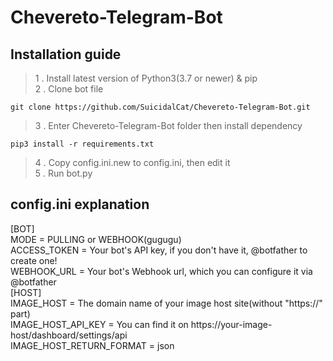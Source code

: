 # Chevereto-Telegram-Bot   
## Installation guide   
> 1 . Install latest version of Python3(3.7 or newer) & pip   
> 2 . Clone bot file

    git clone https://github.com/SuicidalCat/Chevereto-Telegram-Bot.git

> 3 . Enter Chevereto-Telegram-Bot folder then install dependency

    pip3 install -r requirements.txt

> 4 . Copy config.ini.new to config.ini, then edit it   
> 5 . Run bot.py   
## config.ini explanation   
[BOT]   
MODE = PULLING or WEBHOOK(gugugu)   
ACCESS_TOKEN = Your bot's API key, if you don't have it, @botfather to create one!   
WEBHOOK_URL = Your bot's Webhook url, which you can configure it via @botfather   
[HOST]   
IMAGE_HOST = The domain name of your image host site(without "https://" part)   
IMAGE_HOST_API_KEY = You can find it on https://your-image-host/dashboard/settings/api   
IMAGE_HOST_RETURN_FORMAT = json